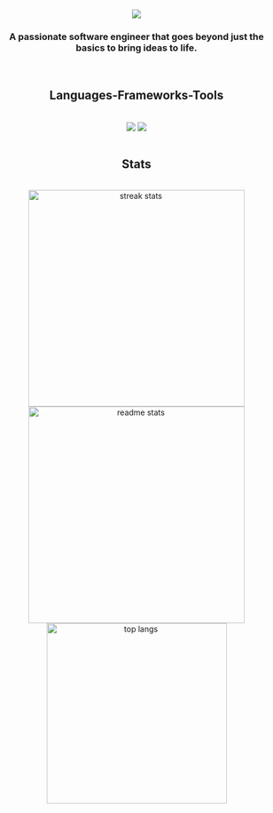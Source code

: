 <h1 align="center">
    <img src="https://readme-typing-svg.herokuapp.com/?font=Righteous&size=35&center=true&vCenter=true&width=500&height=70&duration=4000&lines=Hi+There!+👋;+I'm+Isaac!;" />
</h1>

<h3 align="center">A passionate software engineer that goes beyond just the basics to bring ideas to life.</h3>

<br/>
 
<h2 align="center">Languages-Frameworks-Tools️</h2>
<br/>
<div align="center">
    <img align="center" src="https://skillicons.dev/icons?i=html,css,py,php,java,js,ts,go,dart" />
    <img align="center" src="https://skillicons.dev/icons?i=dj,firebase,flutter,graphql,docker,kubernetes,laravel,mongodb,mysql,neovim,nodejs,postgres,react,vue" /><br>
</div>

<br/>

<h2 align="center">Stats</h2>
<br>
<div align=center>
<img width=390 align="center" src="https://github-readme-streak-stats.herokuapp.com/?user=zikenet&theme=react&hide_border=true" alt="streak stats"/>
  <img width=390 align="center" src="https://github-readme-stats.vercel.app/api?username=zikenet&theme=react&show_icons=true&hide_border=true&count_private=true&rank_icon=github&border_radius=10" alt="readme stats" />
  <br/>
  <img width=325 align="center" src="https://github-readme-stats.vercel.app/api/top-langs/?username=zikenet&theme=react&show_icons=true&hide_border=true&layout=compact" alt="top langs" />
</div>

<br/>
